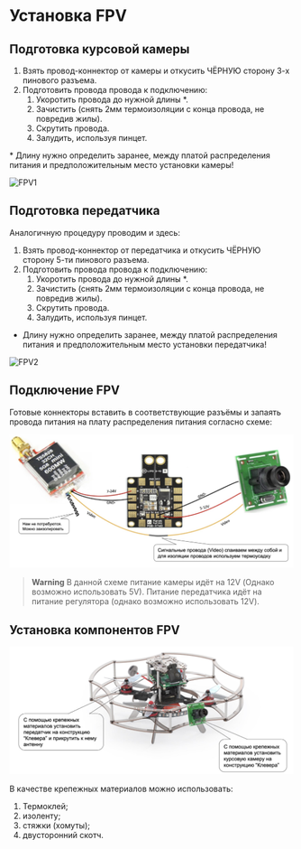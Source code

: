 # Установка FPV

## Подготовка курсовой камеры

1. Взять провод-коннектор от камеры и откусить ЧЁРНУЮ сторону 3-х пинового разъема.
1. Подготовить провода провода к подключению:
   1. Укоротить провода до нужной длины *.
   1. Зачистить (снять 2мм термоизоляции с конца провода, не повредив жилы).
   1. Скрутить провода.
   1. Залудить, используя пинцет.

\* Длину нужно определить заранее, между платой распределения питания и предположительным место установки камеры!

![FPV1](../assets/fpv_1.png)

## Подготовка передатчика

Аналогичную процедуру проводим и здесь:

1. Взять провод-коннектор от передатчика и откусить ЧЁРНУЮ сторону 5-ти пинового разъема.
2. Подготовить провода провода к подключению:
   1. Укоротить провода до нужной длины *.
   2. Зачистить (снять 2мм термоизоляции с конца провода, не повредив жилы).
   3. Скрутить провода.
   4. Залудить, используя пинцет.

* Длину нужно определить заранее, между платой распределения питания и предположительным место установки передатчика!

![FPV2](../assets/fpv_2.png)

## Подключение FPV

Готовые коннекторы вставить в соответствующие разъёмы и запаять провода питания на плату распределения питания согласно схеме:

![FPV3](../assets/fpv_3.jpg)

> **Warning** В данной схеме питание камеры идёт на 12V (Однако возможно использовать 5V).
> Питание передатчика идёт на питание регулятора (однако возможно использовать 12V).

## Установка компонентов FPV

![FPV4](../assets/fpv_4.jpg)

В качестве крепежных материалов можно использовать:

1. Термоклей;
1. изоленту;
1. стяжки (хомуты);
1. двусторонний скотч.

